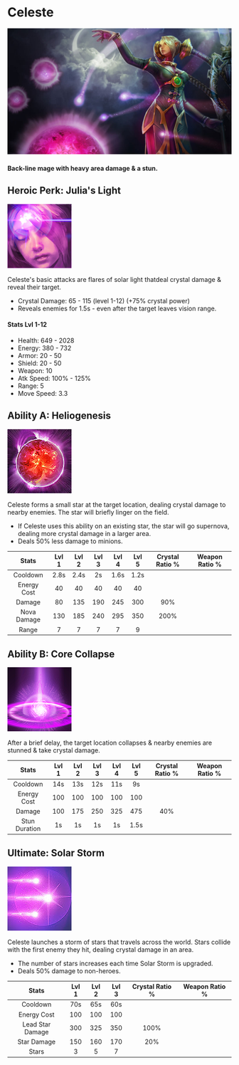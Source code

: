 # Celeste

![](../../.gitbook/assets/image%20%28320%29.png)

#### Back-line mage with heavy area damage & a stun.

## Heroic Perk: Julia's Light

![Julia&apos;s Light](../../.gitbook/assets/image%20%28258%29.png)

Celeste's basic attacks are flares of solar light thatdeal crystal damage & reveal their target.

* Crystal Damage: 65 - 115 \(level 1-12\) \(+75% crystal power\)
* Reveals enemies for 1.5s - even after the target leaves vision range.

#### Stats Lvl 1-12

* Health: 649 - 2028
* Energy: 380 - 732
* Armor: 20 - 50
* Shield: 20 - 50
* Weapon: 10
* Atk Speed: 100% - 125%
* Range: 5
* Move Speed: 3.3

## Ability A: Heliogenesis

![Heliogenesis](../../.gitbook/assets/image%20%28255%29.png)

Celeste forms a small star at the target location, dealing crystal damage to nearby enemies. The star will briefly linger on the field.

* If Celeste uses this ability on an existing star, the star will go supernova, dealing more crystal damage in a larger area.
* Deals 50% less damage to minions.

| Stats | Lvl 1 | Lvl 2 | Lvl 3 | Lvl 4 | Lvl 5 | Crystal      Ratio % | Weapon     Ratio % |
| :---: | :---: | :---: | :---: | :---: | :---: | :---: | :---: |
| Cooldown | 2.8s | 2.4s | 2s | 1.6s | 1.2s |  |  |
| Energy       Cost | 40 | 40 | 40 | 40 | 40 |  |  |
| Damage | 80 | 135 | 190 | 245 | 300 | 90% |  |
| Nova          Damage | 130 | 185 | 240 | 295 | 350 | 200% |  |
| Range | 7 | 7 | 7 | 7 | 9 |  |  |

## Ability B: Core Collapse

![Core Collapse](../../.gitbook/assets/image%20%28288%29.png)

After a brief delay, the target location collapses & nearby enemies are stunned & take crystal damage.

| Stats | Lvl 1 | Lvl 2 | Lvl 3 | Lvl 4 | Lvl 5 | Crystal      Ratio % | Weapon     Ratio % |
| :---: | :---: | :---: | :---: | :---: | :---: | :---: | :---: |
| Cooldown | 14s | 13s | 12s | 11s | 9s |  |  |
| Energy       Cost | 100 | 100 | 100 | 100 | 100 |  |  |
| Damage | 100 | 175 | 250 | 325 | 475 | 40% |  |
| Stun           Duration | 1s | 1s | 1s | 1s | 1.5s |  |  |

## Ultimate: Solar Storm

![Solar Storm](../../.gitbook/assets/image%20%28187%29.png)

Celeste launches a storm of stars that travels across the world. Stars collide with the first enemy they hit, dealing crystal damage in an area.

* The number of stars increases each time Solar Storm is upgraded.
* Deals 50% damage to non-heroes.

| Stats | Lvl 1 | Lvl 2 | Lvl 3 | Crystal Ratio % | Weapon Ratio % |
| :---: | :---: | :---: | :---: | :---: | :---: |
| Cooldown | 70s | 65s | 60s |  |  |
| Energy Cost | 100 | 100 | 100 |  |  |
| Lead Star           Damage | 300 | 325 | 350 | 100% |  |
| Star Damage | 150 | 160 | 170 | 20% |  |
| Stars | 3 | 5 | 7 |  |  |

